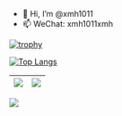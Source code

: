 - 👋 Hi, I’m @xmh1011
- 📫 WeChat: xmh1011xmh

<!---
xmh1011/xmh1011 is a ✨ special ✨ repository because its `README.md` (this file) appears on your GitHub profile.
You can click the Preview link to take a look at your changes.
--->


[![trophy](https://github-profile-trophy.vercel.app/?username=xmh1011&column=7)](https://github.com/xmh1011)

[![Top Langs](https://github-readme-stats.vercel.app/api/top-langs/?username=xmh1011&layout=compact)](https://github.com/xmh1011/github-readme-stats)

| <img align="center" src="https://github-readme-stats.vercel.app/api?username=xmh1011&show_icons=true&hide_border=true" /> | <img align="center" src="https://github-readme-streak-stats.herokuapp.com?user=xmh1011&hide_border=true&date_format=M%20j%5B%2C%20Y%5D&ring=7EDDCF&fire=7EDDCF" /> |
| ------------------------------------------------------------ | ------------------------------------------------------------ |

![](https://komarev.com/ghpvc/?username=xmh1011&color=brightgreen)

